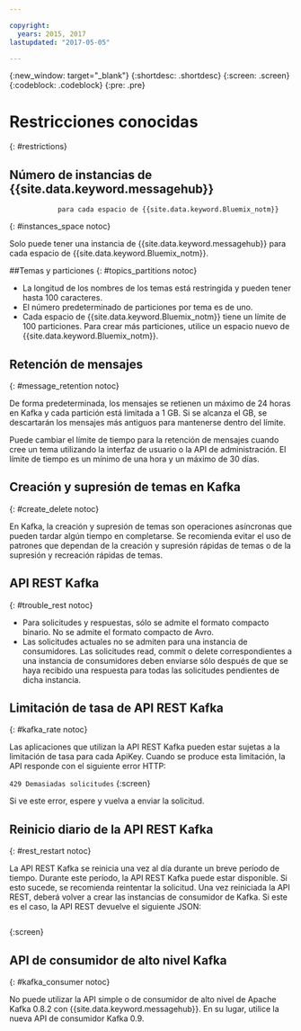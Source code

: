 ```yaml
---

copyright:
  years: 2015, 2017
lastupdated: "2017-05-05"

---
```


{:new_window: target="_blank"}
{:shortdesc: .shortdesc}
{:screen: .screen}
{:codeblock: .codeblock}
{:pre: .pre}


# Restricciones conocidas
{: #restrictions}


## Número de instancias de {{site.data.keyword.messagehub}}
                para cada espacio de {{site.data.keyword.Bluemix_notm}}
{: #instances_space notoc}

Solo puede tener una instancia de
{{site.data.keyword.messagehub}}
para cada espacio de
{{site.data.keyword.Bluemix_notm}}.

##Temas y particiones
{: #topics_partitions notoc}

*  La longitud de los nombres de los temas está restringida y
pueden tener hasta 100 caracteres.
*  El número predeterminado de particiones por tema es de uno. 
*  Cada espacio de {{site.data.keyword.Bluemix_notm}} tiene un límite de 100 particiones. Para
crear más particiones, utilice un espacio nuevo de
{{site.data.keyword.Bluemix_notm}}. 

## Retención de mensajes
{: #message_retention notoc}

De forma predeterminada, los mensajes se retienen un máximo de 24 horas
en Kafka y cada partición está limitada a 1 GB. Si se alcanza el GB, se descartarán los mensajes más antiguos para mantenerse dentro
del límite.

Puede cambiar el límite de tiempo para la retención de mensajes cuando cree un tema utilizando la interfaz de usuario o la API de administración.
El límite de tiempo es un mínimo de una hora y un máximo de 30 días.

## Creación y supresión de temas en Kafka
{: #create_delete notoc}

En Kafka, la creación y supresión de temas son operaciones asíncronas que pueden tardar algún tiempo en completarse.
Se recomienda evitar el uso de patrones que dependan de la creación y supresión rápidas de temas o de la supresión y recreación rápidas de temas.


## API REST Kafka
{: #trouble_rest notoc}

*  Para solicitudes y respuestas, sólo se admite el
formato compacto binario. No se admite el formato compacto de Avro. 
*  Las solicitudes actuales no se admiten para una instancia de consumidores. Las solicitudes read, commit o
                    delete correspondientes a una instancia de consumidores deben enviarse sólo después de
                    que se haya recibido una respuesta para todas las solicitudes pendientes de dicha                     instancia.

## Limitación de tasa de API REST Kafka
{: #kafka_rate notoc}

Las aplicaciones que utilizan la API REST Kafka pueden estar sujetas a la limitación de tasa para cada ApiKey. Cuando se produce esta limitación, la API responde con el siguiente error HTTP:

<code>429 Demasiadas solicitudes</code>
{:screen}

Si ve este error, espere y vuelva a enviar la solicitud.

## Reinicio diario de la API REST Kafka
{: #rest_restart notoc}

La API REST Kafka se reinicia una vez al día durante un breve período de tiempo. Durante este período, la API REST Kafka puede estar disponible. Si esto sucede, se recomienda reintentar la solicitud. Una vez reiniciada la API REST, deberá volver a crear las instancias de consumidor de Kafka. Si este es el caso, la API REST devuelve el siguiente JSON:

```'{"error_code":40403,"message":"Consumer instance not found."}'
```
{:screen}

## API de consumidor de alto nivel Kafka
{: #kafka_consumer notoc}

No puede utilizar la API simple o de
consumidor de alto nivel de Apache Kafka 0.8.2 con {{site.data.keyword.messagehub}}. En su lugar, utilice la nueva API de consumidor Kafka
0.9.
